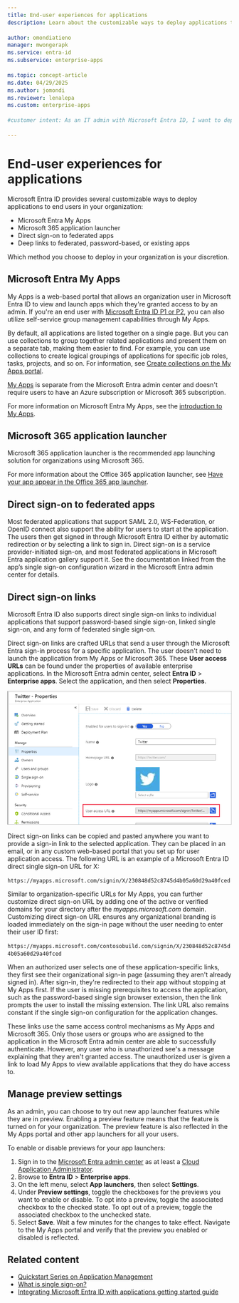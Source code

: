 ```yaml
---
title: End-user experiences for applications
description: Learn about the customizable ways to deploy applications to end users in your organization with Microsoft Entra ID.

author: omondiatieno
manager: mwongerapk
ms.service: entra-id
ms.subservice: enterprise-apps

ms.topic: concept-article
ms.date: 04/29/2025
ms.author: jomondi
ms.reviewer: lenalepa
ms.custom: enterprise-apps

#customer intent: As an IT admin with Microsoft Entra ID, I want to deploy applications to end users in my organization, so that they can access the applications through the app launchers such as My Apps and Microsoft 365.

---
```


# End-user experiences for applications

Microsoft Entra ID provides several customizable ways to deploy applications to end users in your organization:

- Microsoft Entra My Apps
- Microsoft 365 application launcher
- Direct sign-on to federated apps
- Deep links to federated, password-based, or existing apps

Which method you choose to deploy in your organization is your discretion.

<a name='azure-ad-my-apps'></a>

## Microsoft Entra My Apps

My Apps is a web-based portal that allows an organization user in Microsoft Entra ID to view and launch apps which they're granted access to by an admin. If you're an end user with [Microsoft Entra ID P1 or P2](https://www.microsoft.com/security/business/identity-access-management/azure-ad-pricing), you can also utilize self-service group management capabilities through My Apps.

By default, all applications are listed together on a single page. But you can use collections to group together related applications and present them on a separate tab, making them easier to find. For example, you can use collections to create logical groupings of applications for specific job roles, tasks, projects, and so on. For information, see [Create collections on the My Apps portal](access-panel-collections.md).

[My Apps](https://myapps.microsoft.com) is separate from the Microsoft Entra admin center and doesn't require users to have an Azure subscription or Microsoft 365 subscription.

For more information on Microsoft Entra My Apps, see the [introduction to My Apps](https://support.microsoft.com/account-billing/sign-in-and-start-apps-from-the-my-apps-portal-2f3b1bae-0e5a-4a86-a33e-876fbd2a4510).

## Microsoft 365 application launcher

Microsoft 365 application launcher is the recommended app launching solution for organizations using Microsoft 365.

For more information about the Office 365 application launcher, see [Have your app appear in the Office 365 app launcher](/previous-versions/office/office-365-api/).

## Direct sign-on to federated apps

Most federated applications that support SAML 2.0, WS-Federation, or OpenID connect also support the ability for users to start at the application. The users then get signed in through Microsoft Entra ID either by automatic redirection or by selecting a link to sign in. Direct sign-on is a service provider-initiated sign-on, and most federated applications in Microsoft Entra application gallery support it. See the documentation linked from the app’s single sign-on configuration wizard in the Microsoft Entra admin center for details.

## Direct sign-on links

Microsoft Entra ID also supports direct single sign-on links to individual applications that support password-based single sign-on, linked single sign-on, and any form of federated single sign-on.

Direct sign-on links are crafted URLs that send a user through the Microsoft Entra sign-in process for a specific application. The user doesn't need to launch the application from My Apps or Microsoft 365. These **User access URLs** can be found under the properties of available enterprise applications. In the Microsoft Entra admin center, select **Entra ID** > **Enterprise apps**. Select the application, and then select **Properties**.

![Example of the User access URL in X properties](media/end-user-experiences/direct-sign-on-link.png)

Direct sign-on links can be copied and pasted anywhere you want to provide a sign-in link to the selected application. They can be placed in an email, or in any custom web-based portal that you set up for user application access. The following URL is an example of a Microsoft Entra ID direct single sign-on URL for X:

`https://myapps.microsoft.com/signin/X/230848d52c8745d4b05a60d29a40fced`

Similar to organization-specific URLs for My Apps, you can further customize direct sign-on URL by adding one of the active or verified domains for your directory after the *myapps.microsoft.com* domain. Customizing direct sign-on URL ensures any organizational branding is loaded immediately on the sign-in page without the user needing to enter their user ID first:

`https://myapps.microsoft.com/contosobuild.com/signin/X/230848d52c8745d4b05a60d29a40fced`

When an authorized user selects one of these application-specific links, they first see their organizational sign-in page (assuming they aren't already signed in). After sign-in, they're redirected to their app without stopping at My Apps first. If the user is missing prerequisites to access the application, such as the password-based single sign browser extension, then the link prompts the user to install the missing extension. The link URL also remains constant if the single sign-on configuration for the application changes.

These links use the same access control mechanisms as My Apps and Microsoft 365. Only those users or groups who are assigned to the application in the Microsoft Entra admin center are able to successfully authenticate. However, any user who is unauthorized see's a message explaining that they aren't granted access. The unauthorized user is given a link to load My Apps to view available applications that they do have access to.


## Manage preview settings

As an admin, you can choose to try out new app launcher features while they are in preview. Enabling a preview feature means that the feature is turned on for your organization. The preview feature is also reflected in the My Apps portal and other app launchers for all your users.

To enable or disable previews for your app launchers:

1. Sign in to the [Microsoft Entra admin center](https://entra.microsoft.com) as at least a [Cloud Application Administrator](~/identity/role-based-access-control/permissions-reference.md#cloud-application-administrator).
1. Browse to **Entra ID** > **Enterprise apps**.
1. On the left menu, select **App launchers**, then select **Settings**.
1. Under **Preview settings**, toggle the checkboxes for the previews you want to enable or disable. To opt into a preview, toggle the associated checkbox to the checked state. To opt out of a preview, toggle the associated checkbox to the unchecked state.
1. Select **Save**. Wait a few minutes for the changes to take effect.
Navigate to the My Apps portal and verify that the preview you enabled or disabled is reflected.

## Related content

- [Quickstart Series on Application Management](view-applications-portal.md)
- [What is single sign-on?](what-is-single-sign-on.md)
- [Integrating Microsoft Entra ID with applications getting started guide](plan-an-application-integration.md)
